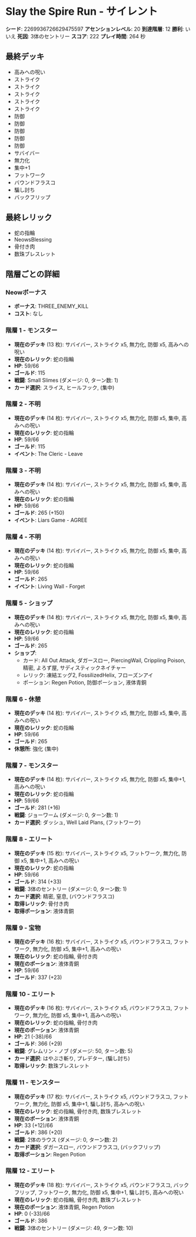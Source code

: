# Slay the Spire Run - サイレント

**シード**: 2269936726629475597
**アセンションレベル**: 20
**到達階層**: 12
**勝利**: いいえ
**死因**: 3体のセントリー
**スコア**: 222
**プレイ時間**: 264 秒

## 最終デッキ
- 高みへの呪い
- ストライク
- ストライク
- ストライク
- ストライク
- ストライク
- 防御
- 防御
- 防御
- 防御
- 防御
- サバイバー
- 無力化
- 集中+1
- フットワーク
- バウンドフラスコ
- 騙し討ち
- バックフリップ

## 最終レリック
- 蛇の指輪
- NeowsBlessing
- 骨付き肉
- 数珠ブレスレット

## 階層ごとの詳細

### Neowボーナス
- **ボーナス**: THREE_ENEMY_KILL
- **コスト**: なし

### 階層 1 - モンスター
- **現在のデッキ** (13 枚): サバイバー, ストライク x5, 無力化, 防御 x5, 高みへの呪い
- **現在のレリック**: 蛇の指輪
- **HP**: 59/66
- **ゴールド**: 115
- **戦闘**: Small Slimes (ダメージ: 0, ターン数: 1)
- **カード選択**: スライス, ヒールフック, (集中)

### 階層 2 - 不明
- **現在のデッキ** (14 枚): サバイバー, ストライク x5, 無力化, 防御 x5, 集中, 高みへの呪い
- **現在のレリック**: 蛇の指輪
- **HP**: 59/66
- **ゴールド**: 115
- **イベント**: The Cleric - Leave

### 階層 3 - 不明
- **現在のデッキ** (14 枚): サバイバー, ストライク x5, 無力化, 防御 x5, 集中, 高みへの呪い
- **現在のレリック**: 蛇の指輪
- **HP**: 59/66
- **ゴールド**: 265 (+150)
- **イベント**: Liars Game - AGREE

### 階層 4 - 不明
- **現在のデッキ** (14 枚): サバイバー, ストライク x5, 無力化, 防御 x5, 集中, 高みへの呪い
- **現在のレリック**: 蛇の指輪
- **HP**: 59/66
- **ゴールド**: 265
- **イベント**: Living Wall - Forget

### 階層 5 - ショップ
- **現在のデッキ** (14 枚): サバイバー, ストライク x5, 無力化, 防御 x5, 集中, 高みへの呪い
- **現在のレリック**: 蛇の指輪
- **HP**: 59/66
- **ゴールド**: 265
- **ショップ**:
  - カード: All Out Attack, ダガースロー, PiercingWail, Crippling Poison, 精密, よろず屋, サディスティックネイチャー
  - レリック: 凍結エッグ2, FossilizedHelix, フローズンアイ
  - ポーション: Regen Potion, 防御ポーション, 液体青銅

### 階層 6 - 休憩
- **現在のデッキ** (14 枚): サバイバー, ストライク x5, 無力化, 防御 x5, 集中, 高みへの呪い
- **現在のレリック**: 蛇の指輪
- **HP**: 59/66
- **ゴールド**: 265
- **休憩所**: 強化 (集中)

### 階層 7 - モンスター
- **現在のデッキ** (14 枚): サバイバー, ストライク x5, 無力化, 防御 x5, 集中+1, 高みへの呪い
- **現在のレリック**: 蛇の指輪
- **HP**: 59/66
- **ゴールド**: 281 (+16)
- **戦闘**: ジョーワーム (ダメージ: 0, ターン数: 1)
- **カード選択**: ダッシュ, Well Laid Plans, (フットワーク)

### 階層 8 - エリート
- **現在のデッキ** (15 枚): サバイバー, ストライク x5, フットワーク, 無力化, 防御 x5, 集中+1, 高みへの呪い
- **現在のレリック**: 蛇の指輪
- **HP**: 59/66
- **ゴールド**: 314 (+33)
- **戦闘**: 3体のセントリー (ダメージ: 0, ターン数: 1)
- **カード選択**: 精密, 窒息, (バウンドフラスコ)
- **取得レリック**: 骨付き肉
- **取得ポーション**: 液体青銅

### 階層 9 - 宝物
- **現在のデッキ** (16 枚): サバイバー, ストライク x5, バウンドフラスコ, フットワーク, 無力化, 防御 x5, 集中+1, 高みへの呪い
- **現在のレリック**: 蛇の指輪, 骨付き肉
- **現在のポーション**: 液体青銅
- **HP**: 59/66
- **ゴールド**: 337 (+23)

### 階層 10 - エリート
- **現在のデッキ** (16 枚): サバイバー, ストライク x5, バウンドフラスコ, フットワーク, 無力化, 防御 x5, 集中+1, 高みへの呪い
- **現在のレリック**: 蛇の指輪, 骨付き肉
- **現在のポーション**: 液体青銅
- **HP**: 21 (-38)/66
- **ゴールド**: 366 (+29)
- **戦闘**: グレムリン・ノブ (ダメージ: 50, ターン数: 5)
- **カード選択**: はやぶさ斬り, プレデター, (騙し討ち)
- **取得レリック**: 数珠ブレスレット

### 階層 11 - モンスター
- **現在のデッキ** (17 枚): サバイバー, ストライク x5, バウンドフラスコ, フットワーク, 無力化, 防御 x5, 集中+1, 騙し討ち, 高みへの呪い
- **現在のレリック**: 蛇の指輪, 骨付き肉, 数珠ブレスレット
- **現在のポーション**: 液体青銅
- **HP**: 33 (+12)/66
- **ゴールド**: 386 (+20)
- **戦闘**: 2体のラウス (ダメージ: 0, ターン数: 2)
- **カード選択**: ダガースロー, バウンドフラスコ, (バックフリップ)
- **取得ポーション**: Regen Potion

### 階層 12 - エリート
- **現在のデッキ** (18 枚): サバイバー, ストライク x5, バウンドフラスコ, バックフリップ, フットワーク, 無力化, 防御 x5, 集中+1, 騙し討ち, 高みへの呪い
- **現在のレリック**: 蛇の指輪, 骨付き肉, 数珠ブレスレット
- **現在のポーション**: 液体青銅, Regen Potion
- **HP**: 0 (-33)/66
- **ゴールド**: 386
- **戦闘**: 3体のセントリー (ダメージ: 49, ターン数: 10)
